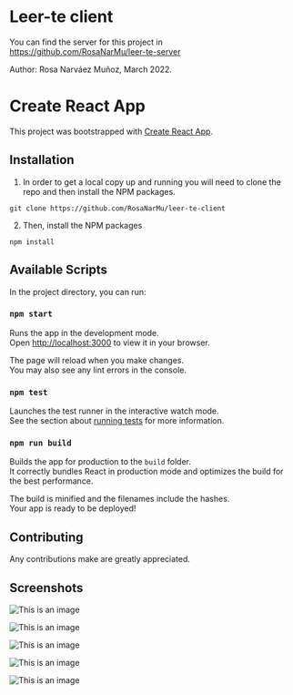 # Leer-te client

You can find the server for this project in https://github.com/RosaNarMu/leer-te-server

Author: Rosa Narváez Muñoz, March 2022.

# Create React App

This project was bootstrapped with [Create React App](https://github.com/facebook/create-react-app).

## Installation

1. In order to get a local copy up and running you will need to clone the repo and then install the NPM packages.

```
git clone https://github.com/RosaNarMu/leer-te-client
```
2. Then, install the NPM packages

```
npm install
```

## Available Scripts

In the project directory, you can run:

### `npm start`

Runs the app in the development mode.\
Open [http://localhost:3000](http://localhost:3000) to view it in your browser.

The page will reload when you make changes.\
You may also see any lint errors in the console.

### `npm test`

Launches the test runner in the interactive watch mode.\
See the section about [running tests](https://facebook.github.io/create-react-app/docs/running-tests) for more information.

### `npm run build`

Builds the app for production to the `build` folder.\
It correctly bundles React in production mode and optimizes the build for the best performance.

The build is minified and the filenames include the hashes.\
Your app is ready to be deployed!

## Contributing

Any contributions make are greatly appreciated.

## Screenshots

![This is an image](https://i.imgur.com/A9CNFqS.png)

![This is an image](https://i.imgur.com/r7AJdXs.png)

![This is an image](https://i.imgur.com/zEzlstJ.png)

![This is an image](https://i.imgur.com/qAcoBOM.png)

![This is an image](https://i.imgur.com/avO3QG5.png)

